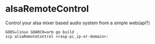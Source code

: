 # alsaRemoteControl
Control your alsa mixer based audio system from a simple web(api?)

```
GOOS=linux GOARCH=arm go build .
scp alsaRemoteControl <rasp-pi_ip-or-domain>:
```
